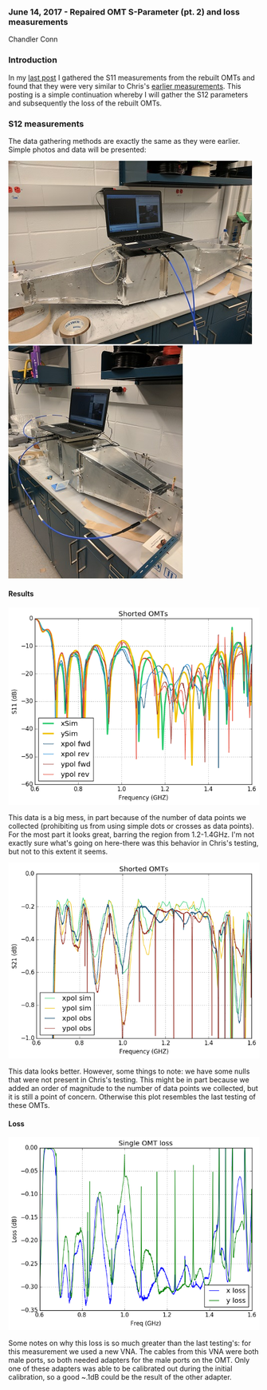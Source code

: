 ### June 14, 2017 - Repaired OMT S-Parameter (pt. 2) and loss measurements 
Chandler Conn

### Introduction
In my [last post](../20170612_Repaired_OMT/index.md "last measurements") I gathered the S11 measurements from the rebuilt OMTs and found that they were very similar to Chris's [earlier measurements](../20170321_new_omt/index.md "Click me! :)"). This posting is a simple continuation whereby I will gather the S12 parameters and subsequently the loss of the rebuilt OMTs.

### S12 measurements
The data gathering methods are exactly the same as they were earlier. Simple photos and data will be presented:

![alt-text](../20170612_Repaired_OMT/IMG_20170613_131550.jpg)
![alt-text](../20170612_Repaired_OMT/IMG_20170613_132352.jpg)

#### Results

![alt-text](../20170614_OMT_S12Loss/OMT_shorted_S11.png)

This data is a big mess, in part because of the number of data points we collected (prohibiting us from using simple dots or crosses as data points). For the most part it looks great, barring the region from 1.2-1.4GHz. I'm not exactly sure what's going on here-there was this behavior in Chris's testing, but not to this extent it seems.

![alt-text](../20170614_OMT_S12Loss/OMT_shorted_S21.png)

This data looks better. However, some things to note: we have some nulls that were not present in Chris's testing. This might be in part because we added an order of magnitude to the number of data points we collected, but it is still a point of concern. Otherwise this plot resembles the last testing of these OMTs.

#### Loss
![alt-text](../20170614_OMT_S12Loss/lossms.png)

Some notes on why this loss is so much greater than the last testing's: for this measurement we used a new VNA. The cables from this VNA were both male ports, so both needed adapters for the male ports on the OMT. Only one of these adapters was able to be calibrated out during the initial calibration, so a good ~.1dB could be the result of the other adapter. 
